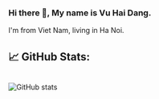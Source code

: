 ### Hi there 👋, My name is Vu Hai Dang.

I'm from Viet Nam, living in Ha Noi.

## &#x1f4c8; GitHub Stats:

<div style="display:flex">

<!-- ![GitHub metrics](https://metrics.lecoq.io/im6h) -->

![GitHub stats](https://github-readme-stats.vercel.app/api?username=im6h&show_icons=true&theme=github_dark)

<!-- ![Vu's github stats](https://github-readme-stats.vercel.app/api/top-langs?username=im6h&count_private=false&show_icons=true&theme=onedark) -->

</div>
